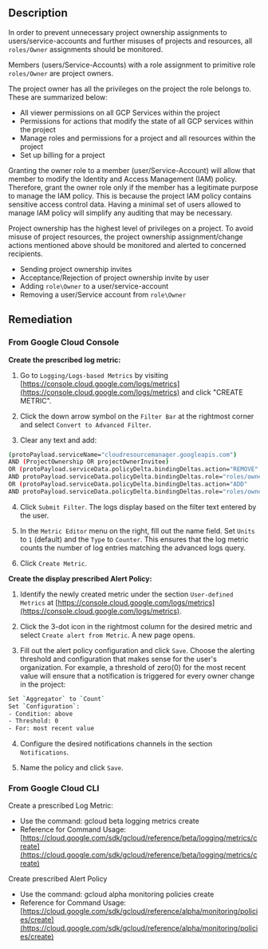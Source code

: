 ## Description

In order to prevent unnecessary project ownership assignments to users/service-accounts and further misuses of projects and resources, all `roles/Owner` assignments should be monitored.

Members (users/Service-Accounts) with a role assignment to primitive role `roles/Owner` are project owners.

The project owner has all the privileges on the project the role belongs to. These are summarized below:
- All viewer permissions on all GCP Services within the project
- Permissions for actions that modify the state of all GCP services within the project
- Manage roles and permissions for a project and all resources within the project
- Set up billing for a project

Granting the owner role to a member (user/Service-Account) will allow that member to modify the Identity and Access Management (IAM) policy. Therefore, grant the owner role only if the member has a legitimate purpose to manage the IAM policy. This is because the project IAM policy contains sensitive access control data. Having a minimal set of users allowed to manage IAM policy will simplify any auditing that may be necessary.

Project ownership has the highest level of privileges on a project. To avoid misuse of project resources, the project ownership assignment/change actions mentioned above should be monitored and alerted to concerned recipients.
- Sending project ownership invites
- Acceptance/Rejection of project ownership invite by user
- Adding `role\Owner` to a user/service-account
- Removing a user/Service account from `role\Owner`

## Remediation

### From Google Cloud Console

**Create the prescribed log metric:**

1. Go to `Logging/Logs-based Metrics` by visiting [https://console.cloud.google.com/logs/metrics](https://console.cloud.google.com/logs/metrics) and click "CREATE METRIC".

2. Click the down arrow symbol on the `Filter Bar` at the rightmost corner and select `Convert to Advanced Filter`.

3. Clear any text and add:

```bash
(protoPayload.serviceName="cloudresourcemanager.googleapis.com")
AND (ProjectOwnership OR projectOwnerInvitee)
OR (protoPayload.serviceData.policyDelta.bindingDeltas.action="REMOVE"
AND protoPayload.serviceData.policyDelta.bindingDeltas.role="roles/owner")
OR (protoPayload.serviceData.policyDelta.bindingDeltas.action="ADD"
AND protoPayload.serviceData.policyDelta.bindingDeltas.role="roles/owner")
```

4. Click `Submit Filter`. The logs display based on the filter text entered by the user.

5. In the `Metric Editor` menu on the right, fill out the name field. Set `Units` to `1` (default) and the `Type` to `Counter`. This ensures that the log metric counts the number of log entries matching the advanced logs query.

6. Click `Create Metric`.

**Create the display prescribed Alert Policy:**

1. Identify the newly created metric under the section `User-defined Metrics` at [https://console.cloud.google.com/logs/metrics](https://console.cloud.google.com/logs/metrics).

2. Click the 3-dot icon in the rightmost column for the desired metric and select `Create alert from Metric`. A new page opens.

3. Fill out the alert policy configuration and click `Save`. Choose the alerting threshold and configuration that makes sense for the user's organization. For example, a threshold of zero(0) for the most recent value will ensure that a notification is triggered for every owner change in the project:

```bash
Set `Aggregator` to `Count`
Set `Configuration`:
- Condition: above
- Threshold: 0
- For: most recent value
```

4. Configure the desired notifications channels in the section `Notifications`.

5. Name the policy and click `Save`.

### From Google Cloud CLI

Create a prescribed Log Metric:
- Use the command: gcloud beta logging metrics create
- Reference for Command Usage: [https://cloud.google.com/sdk/gcloud/reference/beta/logging/metrics/create](https://cloud.google.com/sdk/gcloud/reference/beta/logging/metrics/create)

Create prescribed Alert Policy
- Use the command: gcloud alpha monitoring policies create
- Reference for Command Usage: [https://cloud.google.com/sdk/gcloud/reference/alpha/monitoring/policies/create](https://cloud.google.com/sdk/gcloud/reference/alpha/monitoring/policies/create)
